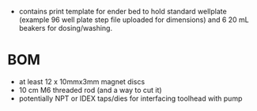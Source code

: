 
- contains print template for ender bed to hold standard wellplate (example 96 well plate step file uploaded for dimensions) and 6 20 mL beakers for dosing/washing.

# BOM
- at least 12 x 10mmx3mm magnet discs
- 10 cm M6 threaded rod (and a way to cut it)
- potentially NPT or IDEX taps/dies for interfacing toolhead with pump
